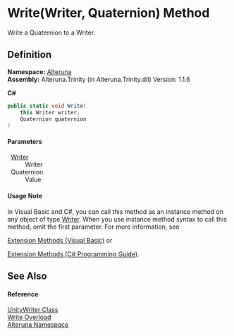 # Write(Writer, Quaternion) Method


Write a Quaternion to a Writer.



## Definition
**Namespace:** <a href="N_Alteruna">Alteruna</a>  
**Assembly:** Alteruna.Trinity (in Alteruna.Trinity.dll) Version: 1.1.6

**C#**
``` C#
public static void Write(
	this Writer writer,
	Quaternion quaternion
)
```



#### Parameters
<dl><dt>  <a href="T_Alteruna_Writer">Writer</a></dt><dd>Writer</dd><dt>  Quaternion</dt><dd>Value</dd></dl>

#### Usage Note
In Visual Basic and C#, you can call this method as an instance method on any object of type <a href="T_Alteruna_Writer">Writer</a>. When you use instance method syntax to call this method, omit the first parameter. For more information, see <a href="https://docs.microsoft.com/dotnet/visual-basic/programming-guide/language-features/procedures/extension-methods" target="_blank" rel="noopener noreferrer">

Extension Methods (Visual Basic)</a> or <a href="https://docs.microsoft.com/dotnet/csharp/programming-guide/classes-and-structs/extension-methods" target="_blank" rel="noopener noreferrer">

Extension Methods (C# Programming Guide)</a>.

## See Also


#### Reference
<a href="T_Alteruna_UnityWriter">UnityWriter Class</a>  
<a href="Overload_Alteruna_UnityWriter_Write">Write Overload</a>  
<a href="N_Alteruna">Alteruna Namespace</a>  
